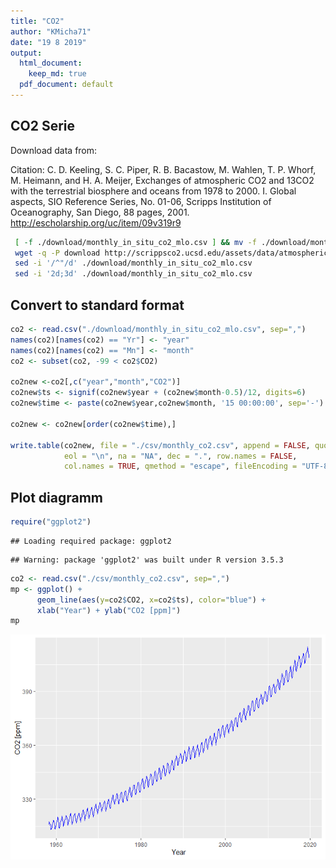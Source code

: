 ```yaml
---
title: "CO2"
author: "KMicha71"
date: "19 8 2019"
output:
  html_document: 
    keep_md: true
  pdf_document: default
---
```




## CO2 Serie

Download data from:

Citation: C. D. Keeling, S. C. Piper, R. B. Bacastow, M. Wahlen, T. P. Whorf, M. Heimann, and H. A. Meijer, Exchanges of atmospheric CO2 and 13CO2 with the terrestrial biosphere and oceans from 1978 to 2000. I. Global aspects, SIO Reference Series, No. 01-06, Scripps Institution of Oceanography, San Diego, 88 pages, 2001. http://escholarship.org/uc/item/09v319r9


```sh
 [ -f ./download/monthly_in_situ_co2_mlo.csv ] && mv -f ./download/monthly_in_situ_co2_mlo.csv ./download/monthly_in_situ_co2_mlo.csv.bck
 wget -q -P download http://scrippsco2.ucsd.edu/assets/data/atmospheric/stations/in_situ_co2/monthly/monthly_in_situ_co2_mlo.csv
 sed -i '/^"/d' ./download/monthly_in_situ_co2_mlo.csv
 sed -i '2d;3d' ./download/monthly_in_situ_co2_mlo.csv
```

## Convert to standard format


```r
co2 <- read.csv("./download/monthly_in_situ_co2_mlo.csv", sep=",")
names(co2)[names(co2) == "Yr"] <- "year"
names(co2)[names(co2) == "Mn"] <- "month"
co2 <- subset(co2, -99 < co2$CO2)

co2new <-co2[,c("year","month","CO2")]
co2new$ts <- signif(co2new$year + (co2new$month-0.5)/12, digits=6)
co2new$time <- paste(co2new$year,co2new$month, '15 00:00:00', sep='-')

co2new <- co2new[order(co2new$time),]

write.table(co2new, file = "./csv/monthly_co2.csv", append = FALSE, quote = TRUE, sep = ",",
            eol = "\n", na = "NA", dec = ".", row.names = FALSE,
            col.names = TRUE, qmethod = "escape", fileEncoding = "UTF-8")
```

## Plot diagramm


```r
require("ggplot2")
```

```
## Loading required package: ggplot2
```

```
## Warning: package 'ggplot2' was built under R version 3.5.3
```

```r
co2 <- read.csv("./csv/monthly_co2.csv", sep=",")
mp <- ggplot() +
      geom_line(aes(y=co2$CO2, x=co2$ts), color="blue") +
      xlab("Year") + ylab("CO2 [ppm]")
mp
```

![](README_files/figure-html/plot-1.png)<!-- -->
